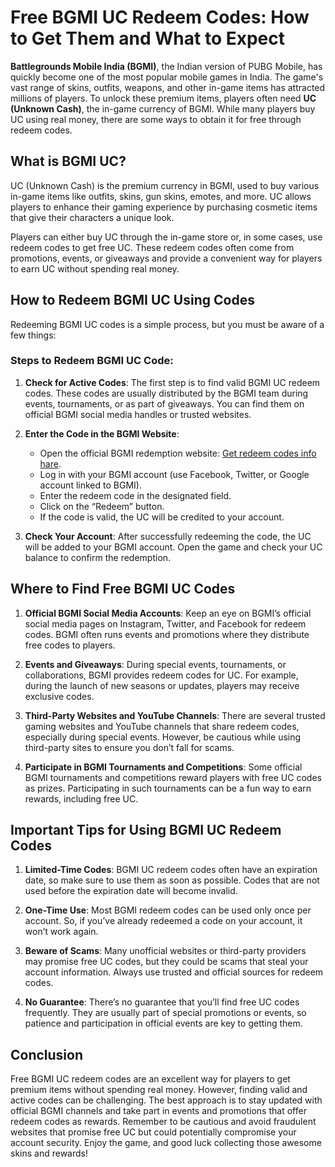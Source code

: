# Free BGMI UC Redeem Codes: How to Get Them and What to Expect

**Battlegrounds Mobile India (BGMI)**, the Indian version of PUBG Mobile, has quickly become one of the most popular mobile games in India. The game's vast range of skins, outfits, weapons, and other in-game items has attracted millions of players. To unlock these premium items, players often need **UC (Unknown Cash)**, the in-game currency of BGMI. While many players buy UC using real money, there are some ways to obtain it for free through redeem codes.

## What is BGMI UC?

UC (Unknown Cash) is the premium currency in BGMI, used to buy various in-game items like outfits, skins, gun skins, emotes, and more. UC allows players to enhance their gaming experience by purchasing cosmetic items that give their characters a unique look.

Players can either buy UC through the in-game store or, in some cases, use redeem codes to get free UC. These redeem codes often come from promotions, events, or giveaways and provide a convenient way for players to earn UC without spending real money.

## How to Redeem BGMI UC Using Codes

Redeeming BGMI UC codes is a simple process, but you must be aware of a few things:

### Steps to Redeem BGMI UC Code:

1. **Check for Active Codes**: The first step is to find valid BGMI UC redeem codes. These codes are usually distributed by the BGMI team during events, tournaments, or as part of giveaways. You can find them on official BGMI social media handles or trusted websites.

2. **Enter the Code in the BGMI Website**:
   - Open the official BGMI redemption website: [Get redeem codes info hare](https://nayaharyana.com/).
   - Log in with your BGMI account (use Facebook, Twitter, or Google account linked to BGMI).
   - Enter the redeem code in the designated field.
   - Click on the “Redeem” button.
   - If the code is valid, the UC will be credited to your account.

3. **Check Your Account**: After successfully redeeming the code, the UC will be added to your BGMI account. Open the game and check your UC balance to confirm the redemption.

## Where to Find Free BGMI UC Codes

1. **Official BGMI Social Media Accounts**: Keep an eye on BGMI’s official social media pages on Instagram, Twitter, and Facebook for redeem codes. BGMI often runs events and promotions where they distribute free codes to players.

2. **Events and Giveaways**: During special events, tournaments, or collaborations, BGMI provides redeem codes for UC. For example, during the launch of new seasons or updates, players may receive exclusive codes.

3. **Third-Party Websites and YouTube Channels**: There are several trusted gaming websites and YouTube channels that share redeem codes, especially during special events. However, be cautious while using third-party sites to ensure you don’t fall for scams.

4. **Participate in BGMI Tournaments and Competitions**: Some official BGMI tournaments and competitions reward players with free UC codes as prizes. Participating in such tournaments can be a fun way to earn rewards, including free UC.

## Important Tips for Using BGMI UC Redeem Codes

1. **Limited-Time Codes**: BGMI UC redeem codes often have an expiration date, so make sure to use them as soon as possible. Codes that are not used before the expiration date will become invalid.

2. **One-Time Use**: Most BGMI redeem codes can be used only once per account. So, if you’ve already redeemed a code on your account, it won’t work again.

3. **Beware of Scams**: Many unofficial websites or third-party providers may promise free UC codes, but they could be scams that steal your account information. Always use trusted and official sources for redeem codes.

4. **No Guarantee**: There’s no guarantee that you’ll find free UC codes frequently. They are usually part of special promotions or events, so patience and participation in official events are key to getting them.

## Conclusion

Free BGMI UC redeem codes are an excellent way for players to get premium items without spending real money. However, finding valid and active codes can be challenging. The best approach is to stay updated with official BGMI channels and take part in events and promotions that offer redeem codes as rewards. Remember to be cautious and avoid fraudulent websites that promise free UC but could potentially compromise your account security. Enjoy the game, and good luck collecting those awesome skins and rewards!
